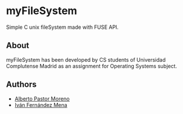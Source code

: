 # myFileSystem
Simple C unix fileSystem made with FUSE API.
## About
myFileSystem has been developed by CS students of Universidad Complutense Madrid as an assignment for Operating Systems subject.
## Authors
- [Alberto Pastor Moreno](https://github.com/albertopastormr)
- [Iván Fernández Mena](https://github.com/ivanfermena)
